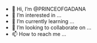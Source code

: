 - 👋 Hi, I’m @PRINCEOFGADANA
- 👀 I’m interested in ...
- 🌱 I’m currently learning ...
- 💞️ I’m looking to collaborate on ...
- 📫 How to reach me ...

<!---
PRINCEOFGADANA/PRINCEOFGADANA is a ✨ special ✨ repository because its `README.md` (this file) appears on your GitHub profile.
You can click the Preview link to take a look at your changes.
--->
